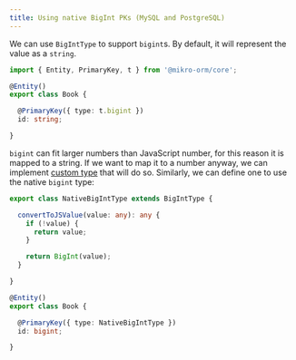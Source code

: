 ```yaml
---
title: Using native BigInt PKs (MySQL and PostgreSQL)
---
```


We can use `BigIntType` to support `bigint`s. By default, it will represent the value as a `string`.

```ts
import { Entity, PrimaryKey, t } from '@mikro-orm/core';

@Entity()
export class Book {

  @PrimaryKey({ type: t.bigint })
  id: string;

}
```

`bigint` can fit larger numbers than JavaScript number, for this reason it is mapped to a string. If we want to map it to a number anyway, we can implement [custom type](./custom-types.md) that will do so. Similarly, we can define one to use the native `bigint` type:

```ts
export class NativeBigIntType extends BigIntType {

  convertToJSValue(value: any): any {
    if (!value) {
      return value;
    }

    return BigInt(value);
  }

}

@Entity()
export class Book {

  @PrimaryKey({ type: NativeBigIntType })
  id: bigint;

}
```
